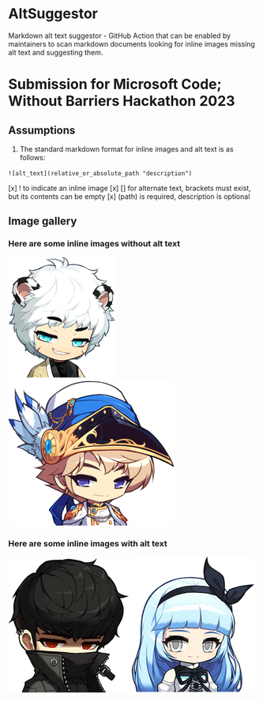 # AltSuggestor
 Markdown alt text suggestor - GitHub Action that can be enabled by maintainers to scan markdown documents looking for inline images missing alt text and suggesting them. 

# Submission for Microsoft Code; Without Barriers Hackathon 2023

## Assumptions
1. The standard markdown format for inline images and alt text is as follows:

`
![alt_text](relative_or_absolute_path "description")
`

[x] ! to indicate an inline image
[x] [] for alternate text, brackets must exist, but its contents can be empty
[x] (path) is required, description is optional


## Image gallery

### Here are some inline images without alt text

![](/images/hoyoung.png "A screenshot of Hoyoung")
![](/images/phantom.png "A screenshot of Phantom")

### Here are some inline images with alt text
![Kain](/images/kain.png "A screenshot of Kain" )
![Ice Light](/images/icelight.png "A screenshot of Ice Lightning" )
